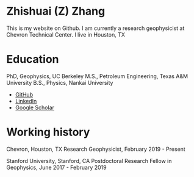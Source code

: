 # Zhishuai (Z) Zhang
This is my website on Github.
I am currently a research geophysicist at Chevron Technical Center.
I live in Houston, TX

# Education
PhD, Geophysics, UC Berkeley
M.S., Petroleum Engineering, Texas A&M University
B.S., Physics, Nankai University

<ul>
<li><a href="https://github.com/zhishuaizhang/">GitHub</a></li>
<li><a href="https://www.linkedin.com/in/zhishuaizhang/">LinkedIn</a></li>
<li><a href="https://scholar.google.com/citations?user=HsUKV5YAAAAJ&hl=en&oi=ao">Google Scholar</a></li>
</ul>

# Working history
Chevron, Houston, TX
Research Geophysicist, February 2019 - Present

Stanford University, Stanford, CA
Postdoctoral Research Fellow in Geophysics, June 2017 - February 2019​